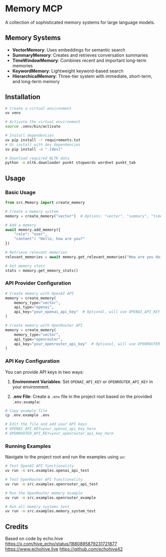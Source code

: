 # Memory MCP

A collection of sophisticated memory systems for large language models.

## Memory Systems

- **VectorMemory**: Uses embeddings for semantic search
- **SummaryMemory**: Creates and retrieves conversation summaries
- **TimeWindowMemory**: Combines recent and important long-term memories
- **KeywordMemory**: Lightweight keyword-based search
- **HierarchicalMemory**: Three-tier system with immediate, short-term, and long-term memory

## Installation

```bash
# Create a virtual environment
uv venv

# Activate the virtual environment
source .venv/bin/activate

# Install dependencies
uv pip install -r requirements.txt
# Or install with dev dependencies
uv pip install -e ".[dev]"

# Download required NLTK data
python -m nltk.downloader punkt stopwords wordnet punkt_tab
```

## Usage

### Basic Usage

```python
from src.Memory import create_memory

# Create a memory system
memory = create_memory("vector")  # Options: "vector", "summary", "timewindow", "keyword", "hierarchical"

# Add a memory
await memory.add_memory({
    "role": "user",
    "content": "Hello, how are you?"
})

# Retrieve relevant memories
relevant_memories = await memory.get_relevant_memories("How are you doing today?")

# Get memory stats
stats = memory.get_memory_stats()
```

### API Provider Configuration

```python
# Create memory with OpenAI API
memory = create_memory(
    memory_type="vector",
    api_type="openai",
    api_key="your_openai_api_key"  # Optional, will use OPENAI_API_KEY from environment if not provided
)

# Create memory with OpenRouter API 
memory = create_memory(
    memory_type="vector",
    api_type="openrouter",
    api_key="your_openrouter_api_key"  # Optional, will use OPENROUTER_API_KEY from environment if not provided
)
```

### API Key Configuration

You can provide API keys in two ways:

1. **Environment Variables**: Set `OPENAI_API_KEY` or `OPENROUTER_API_KEY` in your environment.

2. **.env File**: Create a `.env` file in the project root based on the provided `.env.example`:

```bash
# Copy example file
cp .env.example .env

# Edit the file and add your API keys
# OPENAI_API_KEY=your_openai_api_key_here
# OPENROUTER_API_KEY=your_openrouter_api_key_here
```

### Running Examples

Navigate to the project root and run the examples using `uv`:

```bash
# Test OpenAI API functionality
uv run -m src.examples.openai_api_test

# Test OpenRouter API functionality
uv run -m src.examples.openrouter_api_test

# Run the OpenRouter memory example
uv run -m src.examples.openrouter_example

# Run all memory systems test
uv run -m src.examples.memory_system_test
```

## Credits

Based on code by echo.hive
https://x.com/hive_echo/status/1880895879231721877
https://www.echohive.live
https://github.com/echohive42
